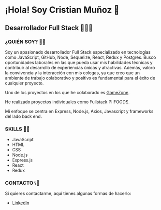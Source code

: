 # ¡Hola! Soy Cristian Muñoz 👋

## Desarrollador Full Stack 🚀👨‍💻

### ¿QUIÉN SOY? 👨‍💻

Soy un apasionado desarrollador Full Stack especializado en tecnologías como JavaScript, GitHub, Node, Sequelize,
React, Redux y Postgres. Busco oportunidades laborales en las que pueda usar mis habilidades técnicas y contribuir al
desarrollo de experiencias únicas y atractivas. Además, valoro la convivencia y la interacción con mis colegas, ya
que creo que un ambiente de trabajo colaborativo y positivo es fundamental para el éxito de cualquier proyecto.

Uno de los proyectos en los que he colaborado es [GameZone](https://front-gamezone-production.up.railway.app/).

He realizado proyectos individuales como Fullstack PI FOODS.

Mi enfoque se centra en Express, Node.js, Axios, Javascript y frameworks del lado back end.

### SKILLS 👨‍🔧

- JavaScript
- HTML
- CSS
- Node.js
- Express.js
- React
- Redux

### CONTACTO 📞📧

Si quieres contactarme, aquí tienes algunas formas de hacerlo:

- [LinkedIn](https://www.linkedin.com/in/cristian-mu%C3%B1oz-27215a267)
